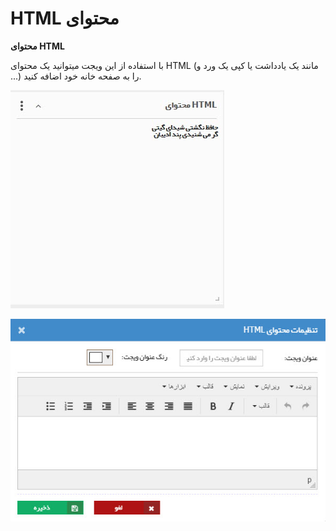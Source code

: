 # HTML محتوای    

**محتوای HTML** 

با استفاده از این ویجت میتوانید یک محتوای HTML (مانند یک یادداشت یا کپی یک ورد و ...) را به صفحه خانه خود اضافه کنید.

![](Htmlcontent/Htmlcontent.jpg)

![](HtmlContent.jpg)